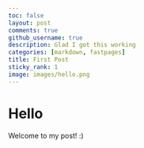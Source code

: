 ```yaml
---
toc: false
layout: post
comments: true
github_username: true
description: Glad I got this working 
categories: [markdown, fastpages]
title: First Post
sticky_rank: 1
image: images/hello.png
---
```

# Hello
Welcome to my post! :)

